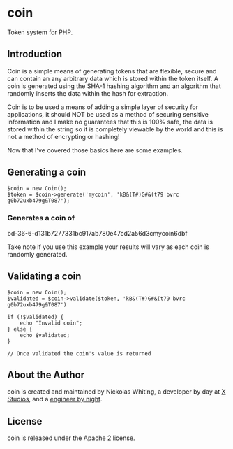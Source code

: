 # coin

Token system for PHP.

## Introduction

Coin is a simple means of generating tokens that are flexible, secure and
can contain an any arbitrary data which is stored within the token
itself. A coin is generated using the SHA-1 hashing algorithm and an algorithm
that randomly inserts the data within the hash for extraction.

Coin is to be used a means of adding a simple layer of security for applications,
it should NOT be used as a method of securing sensitive information and I make no guarantees that
this is 100% safe, the data is stored within the string so it is completely viewable by the world
and this is not a method of encrypting or hashing!

Now that I've covered those basics here are some examples.

## Generating a coin

    $coin = new Coin();
    $token = $coin->generate('mycoin', 'kB&(T#)G#&(t79 bvrc g0b72uxb479g&T087');

### Generates a coin of

bd-36-6-d131b7277331bc917ab780e47cd2a56d3cmycoin6dbf

Take note if you use this example your results will vary as each coin is randomly generated.

## Validating a coin

    $coin = new Coin();
    $validated = $coin->validate($token, 'kB&(T#)G#&(t79 bvrc g0b72uxb479g&T087')

    if (!$validated) {
        echo "Invalid coin";
    } else {
        echo $validated;
    }

    // Once validated the coin's value is returned

## About the Author

coin is created and maintained by Nickolas Whiting, a developer by day at [X Studios](http://www.xstudiosinc.com), and a [engineer by night](http://github.com/nwhitingx).

## License

coin is released under the Apache 2 license.